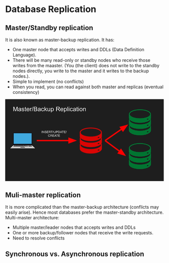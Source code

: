 # Database Replication

## Master/Standby replication

It is also known as master-backup replication. It has:
- One master node that accepts writes and DDLs (Data Definition Language).
- There will be many read-only or standby nodes who receive those writes from the maaster. (You (the client) does not write to the standby nodes directly, you write to the master and it writes to the backup nodes.).
- Simple to implement (no conflicts)
- When you read, you can read against both master and replicas (eventual consistency)

![Alt text](Pictures/09/Database-replication-01.png)

## Muli-master replication

It is more complicated than the master-backup architecture (conflicts may easily arise). Hence most databases prefer the master-standby architecture. Multi-master architecture:
- Multiple master/leader nodes that accepts writes and DDLs
- One or more backup/follower nodes that receive the write requests.
- Need to resolve conflicts

## Synchronous vs. Asynchronous replication
